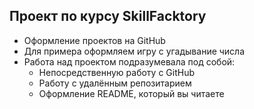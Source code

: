 ## Проект по курсу SkillFacktory

- Оформление проектов на GitHub
- Для примера оформляем игру с угадывание числа
- Работа над проектом подразумевала под собой:
    - Непосредственную работу с GitHub
    - Работу с удалённым репозитарием
    - Оформление README, который вы читаете

